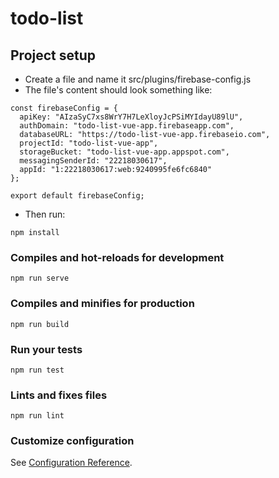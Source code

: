 # todo-list

## Project setup
- Create a file and name it src/plugins/firebase-config.js
- The file's content should look something like:
```
const firebaseConfig = {
  apiKey: "AIzaSyC7xs8WrY7H7LeXloyJcPSiMYIdayU89lU",
  authDomain: "todo-list-vue-app.firebaseapp.com",
  databaseURL: "https://todo-list-vue-app.firebaseio.com",
  projectId: "todo-list-vue-app",
  storageBucket: "todo-list-vue-app.appspot.com",
  messagingSenderId: "22218030617",
  appId: "1:22218030617:web:9240995fe6fc6840"
};

export default firebaseConfig;
```

- Then run:
```
npm install
```

### Compiles and hot-reloads for development
```
npm run serve
```

### Compiles and minifies for production
```
npm run build
```

### Run your tests
```
npm run test
```

### Lints and fixes files
```
npm run lint
```

### Customize configuration
See [Configuration Reference](https://cli.vuejs.org/config/).

